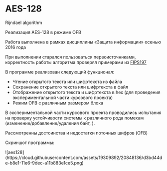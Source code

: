 # AES-128
Rijndael algorithm
<p>Реализация AES-128 в режиме OFB</p>
<p>Работа выполнена в рамках дисциплины «Защита информации» осенью 2016 года</p>
<p>При выполнении старался пользоваться первоисточниками, корректность работы алгоритма проверял примерами из 
<a href="http://csrc.nist.gov/publications/fips/fips197/fips-197.pdf">FIPS197</a></p>
<p>В программе реализован следующий функционал:</p>
<ul>
<li>Чтение открытого текста или шифртекста из файла</li>
<li>Сохранение открытого текста или шифртекста в файл</li>
<li>Отображение открытого текста и шифртекста в hex (для проведения экспериментальной части курсового проекта)</li>
<li>Режим OFB с различным размером блока</li>
</ul>
<p>В экспериментальной части курсового проекта проводились испытания на проверку устойчивости системы к различного рода помехам (изменение/добавление/удаления байт, ).</p>
<p>Рассмотренны достоинства и недостатки поточных шифров (OFB)</p>
<p>Скриншот программы:</p>
![aes128](https://cloud.githubusercontent.com/assets/19309892/20848136/d3bd44de-b8e1-11e6-9dec-a11b883e1ce5.png)
